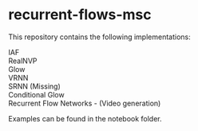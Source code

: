 # recurrent-flows-msc

This repository contains the following implementations:

IAF <br>
RealNVP <br>
Glow <br>
VRNN <br>
SRNN (Missing) <br>
Conditional Glow <br>
Recurrent Flow Networks - (Video generation) <br>

Examples can be found in the notebook folder.
